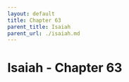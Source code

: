 ```yaml
---
layout: default
title: Chapter 63
parent_title: Isaiah
parent_url: ./isaiah.md
---
```


# Isaiah - Chapter 63
